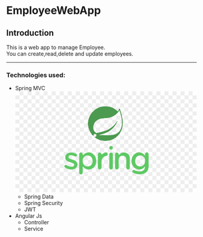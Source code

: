 # EmployeeWebApp

## Introduction

This is a web app to manage Employee.<br>
You can create,read,delete and update employees.

---
### Technologies used:
- Spring MVC <img src="https://github.com/diegoDeveloper00/EmployeeWebApp/blob/master/spring%20logo.jpg">
   - Spring Data 
    - Spring Security
     - JWT
- Angular Js
  - Controller
   - Service
